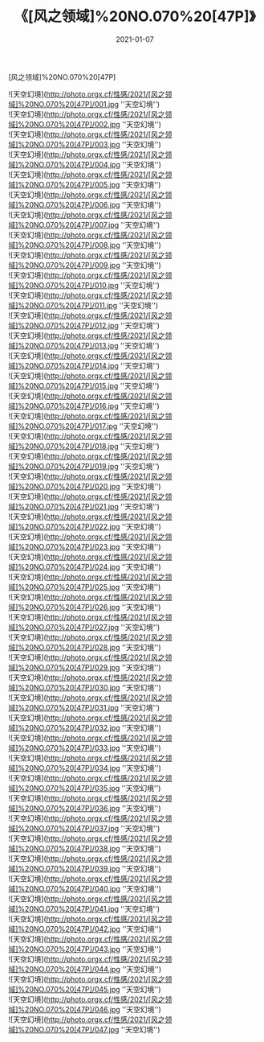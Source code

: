 ﻿---
layout: post
title: 《[风之领域]%20NO.070%20[47P]》
date: 2021-01-07
img: http://photo.orgx.cf/性感/2021/[风之领域]%20NO.070%20[47P]/000.jpg
tags: [美女,性感,泳衣]
---

[风之领域]%20NO.070%20[47P]



![天空幻境](http://photo.orgx.cf/性感/2021/[风之领域]%20NO.070%20[47P]/001.jpg ''天空幻境'')<br>
![天空幻境](http://photo.orgx.cf/性感/2021/[风之领域]%20NO.070%20[47P]/002.jpg ''天空幻境'')<br>
![天空幻境](http://photo.orgx.cf/性感/2021/[风之领域]%20NO.070%20[47P]/003.jpg ''天空幻境'')<br>
![天空幻境](http://photo.orgx.cf/性感/2021/[风之领域]%20NO.070%20[47P]/004.jpg ''天空幻境'')<br>
![天空幻境](http://photo.orgx.cf/性感/2021/[风之领域]%20NO.070%20[47P]/005.jpg ''天空幻境'')<br>
![天空幻境](http://photo.orgx.cf/性感/2021/[风之领域]%20NO.070%20[47P]/006.jpg ''天空幻境'')<br>
![天空幻境](http://photo.orgx.cf/性感/2021/[风之领域]%20NO.070%20[47P]/007.jpg ''天空幻境'')<br>
![天空幻境](http://photo.orgx.cf/性感/2021/[风之领域]%20NO.070%20[47P]/008.jpg ''天空幻境'')<br>
![天空幻境](http://photo.orgx.cf/性感/2021/[风之领域]%20NO.070%20[47P]/009.jpg ''天空幻境'')<br>
![天空幻境](http://photo.orgx.cf/性感/2021/[风之领域]%20NO.070%20[47P]/010.jpg ''天空幻境'')<br>
![天空幻境](http://photo.orgx.cf/性感/2021/[风之领域]%20NO.070%20[47P]/011.jpg ''天空幻境'')<br>
![天空幻境](http://photo.orgx.cf/性感/2021/[风之领域]%20NO.070%20[47P]/012.jpg ''天空幻境'')<br>
![天空幻境](http://photo.orgx.cf/性感/2021/[风之领域]%20NO.070%20[47P]/013.jpg ''天空幻境'')<br>
![天空幻境](http://photo.orgx.cf/性感/2021/[风之领域]%20NO.070%20[47P]/014.jpg ''天空幻境'')<br>
![天空幻境](http://photo.orgx.cf/性感/2021/[风之领域]%20NO.070%20[47P]/015.jpg ''天空幻境'')<br>
![天空幻境](http://photo.orgx.cf/性感/2021/[风之领域]%20NO.070%20[47P]/016.jpg ''天空幻境'')<br>
![天空幻境](http://photo.orgx.cf/性感/2021/[风之领域]%20NO.070%20[47P]/017.jpg ''天空幻境'')<br>
![天空幻境](http://photo.orgx.cf/性感/2021/[风之领域]%20NO.070%20[47P]/018.jpg ''天空幻境'')<br>
![天空幻境](http://photo.orgx.cf/性感/2021/[风之领域]%20NO.070%20[47P]/019.jpg ''天空幻境'')<br>
![天空幻境](http://photo.orgx.cf/性感/2021/[风之领域]%20NO.070%20[47P]/020.jpg ''天空幻境'')<br>
![天空幻境](http://photo.orgx.cf/性感/2021/[风之领域]%20NO.070%20[47P]/021.jpg ''天空幻境'')<br>
![天空幻境](http://photo.orgx.cf/性感/2021/[风之领域]%20NO.070%20[47P]/022.jpg ''天空幻境'')<br>
![天空幻境](http://photo.orgx.cf/性感/2021/[风之领域]%20NO.070%20[47P]/023.jpg ''天空幻境'')<br>
![天空幻境](http://photo.orgx.cf/性感/2021/[风之领域]%20NO.070%20[47P]/024.jpg ''天空幻境'')<br>
![天空幻境](http://photo.orgx.cf/性感/2021/[风之领域]%20NO.070%20[47P]/025.jpg ''天空幻境'')<br>
![天空幻境](http://photo.orgx.cf/性感/2021/[风之领域]%20NO.070%20[47P]/026.jpg ''天空幻境'')<br>
![天空幻境](http://photo.orgx.cf/性感/2021/[风之领域]%20NO.070%20[47P]/027.jpg ''天空幻境'')<br>
![天空幻境](http://photo.orgx.cf/性感/2021/[风之领域]%20NO.070%20[47P]/028.jpg ''天空幻境'')<br>
![天空幻境](http://photo.orgx.cf/性感/2021/[风之领域]%20NO.070%20[47P]/029.jpg ''天空幻境'')<br>
![天空幻境](http://photo.orgx.cf/性感/2021/[风之领域]%20NO.070%20[47P]/030.jpg ''天空幻境'')<br>
![天空幻境](http://photo.orgx.cf/性感/2021/[风之领域]%20NO.070%20[47P]/031.jpg ''天空幻境'')<br>
![天空幻境](http://photo.orgx.cf/性感/2021/[风之领域]%20NO.070%20[47P]/032.jpg ''天空幻境'')<br>
![天空幻境](http://photo.orgx.cf/性感/2021/[风之领域]%20NO.070%20[47P]/033.jpg ''天空幻境'')<br>
![天空幻境](http://photo.orgx.cf/性感/2021/[风之领域]%20NO.070%20[47P]/034.jpg ''天空幻境'')<br>
![天空幻境](http://photo.orgx.cf/性感/2021/[风之领域]%20NO.070%20[47P]/035.jpg ''天空幻境'')<br>
![天空幻境](http://photo.orgx.cf/性感/2021/[风之领域]%20NO.070%20[47P]/036.jpg ''天空幻境'')<br>
![天空幻境](http://photo.orgx.cf/性感/2021/[风之领域]%20NO.070%20[47P]/037.jpg ''天空幻境'')<br>
![天空幻境](http://photo.orgx.cf/性感/2021/[风之领域]%20NO.070%20[47P]/038.jpg ''天空幻境'')<br>
![天空幻境](http://photo.orgx.cf/性感/2021/[风之领域]%20NO.070%20[47P]/039.jpg ''天空幻境'')<br>
![天空幻境](http://photo.orgx.cf/性感/2021/[风之领域]%20NO.070%20[47P]/040.jpg ''天空幻境'')<br>
![天空幻境](http://photo.orgx.cf/性感/2021/[风之领域]%20NO.070%20[47P]/041.jpg ''天空幻境'')<br>
![天空幻境](http://photo.orgx.cf/性感/2021/[风之领域]%20NO.070%20[47P]/042.jpg ''天空幻境'')<br>
![天空幻境](http://photo.orgx.cf/性感/2021/[风之领域]%20NO.070%20[47P]/043.jpg ''天空幻境'')<br>
![天空幻境](http://photo.orgx.cf/性感/2021/[风之领域]%20NO.070%20[47P]/044.jpg ''天空幻境'')<br>
![天空幻境](http://photo.orgx.cf/性感/2021/[风之领域]%20NO.070%20[47P]/045.jpg ''天空幻境'')<br>
![天空幻境](http://photo.orgx.cf/性感/2021/[风之领域]%20NO.070%20[47P]/046.jpg ''天空幻境'')<br>
![天空幻境](http://photo.orgx.cf/性感/2021/[风之领域]%20NO.070%20[47P]/047.jpg ''天空幻境'')<br>